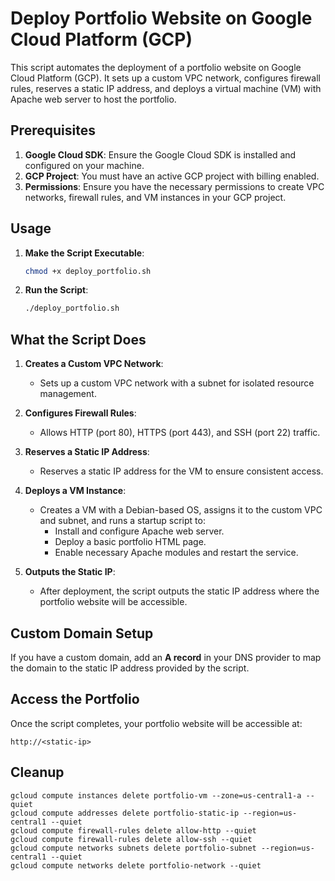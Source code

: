 
# Deploy Portfolio Website on Google Cloud Platform (GCP)

This script automates the deployment of a portfolio website on Google Cloud Platform (GCP). It sets up a custom VPC network, configures firewall rules, reserves a static IP address, and deploys a virtual machine (VM) with Apache web server to host the portfolio.

## Prerequisites

1. **Google Cloud SDK**: Ensure the Google Cloud SDK is installed and configured on your machine.
2. **GCP Project**: You must have an active GCP project with billing enabled.
3. **Permissions**: Ensure you have the necessary permissions to create VPC networks, firewall rules, and VM instances in your GCP project.

## Usage

1. **Make the Script Executable**:
   ```bash
   chmod +x deploy_portfolio.sh
   ```

3. **Run the Script**:
   ```bash
   ./deploy_portfolio.sh
   ```

## What the Script Does

1. **Creates a Custom VPC Network**:  
   - Sets up a custom VPC network with a subnet for isolated resource management.

2. **Configures Firewall Rules**:  
   - Allows HTTP (port 80), HTTPS (port 443), and SSH (port 22) traffic.

3. **Reserves a Static IP Address**:  
   - Reserves a static IP address for the VM to ensure consistent access.

4. **Deploys a VM Instance**:  
   - Creates a VM with a Debian-based OS, assigns it to the custom VPC and subnet, and runs a startup script to:
     - Install and configure Apache web server.
     - Deploy a basic portfolio HTML page.
     - Enable necessary Apache modules and restart the service.

5. **Outputs the Static IP**:  
   - After deployment, the script outputs the static IP address where the portfolio website will be accessible.

## Custom Domain Setup

If you have a custom domain, add an **A record** in your DNS provider to map the domain to the static IP address provided by the script.

## Access the Portfolio

Once the script completes, your portfolio website will be accessible at:
```
http://<static-ip>
```

## Cleanup

```
gcloud compute instances delete portfolio-vm --zone=us-central1-a --quiet
gcloud compute addresses delete portfolio-static-ip --region=us-central1 --quiet
gcloud compute firewall-rules delete allow-http --quiet
gcloud compute firewall-rules delete allow-ssh --quiet
gcloud compute networks subnets delete portfolio-subnet --region=us-central1 --quiet
gcloud compute networks delete portfolio-network --quiet
```
